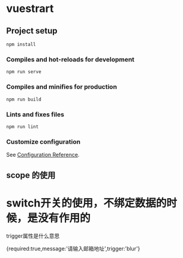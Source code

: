 # vuestrart

## Project setup
```
npm install
```

### Compiles and hot-reloads for development
```
npm run serve
```

### Compiles and minifies for production
```
npm run build
```

### Lints and fixes files
```
npm run lint
```

### Customize configuration
See [Configuration Reference](https://cli.vuejs.org/config/).

## scope 的使用

# switch开关的使用，不绑定数据的时候，是没有作用的

trigger属性是什么意思

{required:true,message:'请输入邮箱地址',trigger:'blur'}
